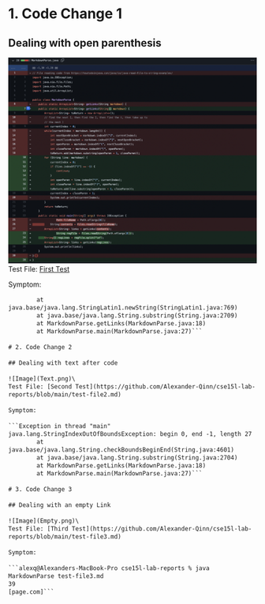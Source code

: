 # 1. Code Change 1

## Dealing with open parenthesis

![Image](Paren.png)\
Test File: [First Test](https://github.com/Alexander-Qinn/cse15l-lab-reports/blob/main/test-file1.md)

Symptom:

```Exception in thread "main" java.lang.OutOfMemoryError: Java heap space
        at java.base/java.lang.StringLatin1.newString(StringLatin1.java:769)
        at java.base/java.lang.String.substring(String.java:2709)
        at MarkdownParse.getLinks(MarkdownParse.java:18)
        at MarkdownParse.main(MarkdownParse.java:27)```

# 2. Code Change 2

## Dealing with text after code

![Image](Text.png)\
Test File: [Second Test](https://github.com/Alexander-Qinn/cse15l-lab-reports/blob/main/test-file2.md)

Symptom:

```Exception in thread "main" java.lang.StringIndexOutOfBoundsException: begin 0, end -1, length 27
        at java.base/java.lang.String.checkBoundsBeginEnd(String.java:4601)
        at java.base/java.lang.String.substring(String.java:2704)
        at MarkdownParse.getLinks(MarkdownParse.java:18)
        at MarkdownParse.main(MarkdownParse.java:27)```

# 3. Code Change 3

## Dealing with an empty Link

![Image](Empty.png)\
Test File: [Third Test](https://github.com/Alexander-Qinn/cse15l-lab-reports/blob/main/test-file3.md)

Symptom:

```alexq@Alexanders-MacBook-Pro cse15l-lab-reports % java MarkdownParse test-file3.md
39
[page.com]```